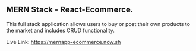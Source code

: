 ## MERN Stack - React-Ecommerce.

This full stack application allows users to buy or post their own products to the market and includes CRUD functionality.


Live Link: https://mernapp-ecommerce.now.sh
